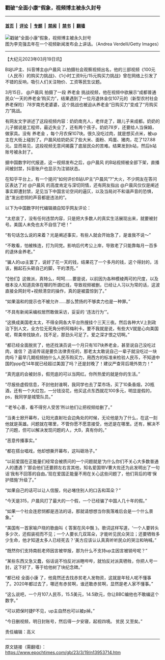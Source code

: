 ### 戳破“全面小康”假象，视频博主被永久封号

---

#### [首页](../../../..?n13953714) &nbsp;|&nbsp; [评论](../../../../../epoch-comment?n13953714) &nbsp;|&nbsp; [专题](../../../../../epoch-special?n13953714) &nbsp;|&nbsp; [禁闻](../../../../../epoch-news?n13953714) &nbsp;|&nbsp; [禁书](../../../../../books?n13953714) &nbsp;|&nbsp; [翻墙](https://github.com/gfw-breaker/nogfw/blob/master/README.md?n13953714)


<div><img alt="戳破“全面小康”假象，视频博主被永久封号" class="attachment-djy_600_400 size-djy_600_400 wp-post-image" src="https://i.epochtimes.com/assets/uploads/2021/07/id13067935-GettyImages-1227545280__1_@1200x1200-600x400.jpg"/>
<div class="caption">
 图为李克强去年在一个视频新闻发布会上讲话。（Andrea Verdelli/Getty Images）
</div></div><hr/><div class="post_content" id="artbody" itemprop="articleBody">
 <!-- article content begin -->
 <p>
  【大纪元2023年03月19日讯】
 </p>
 <p>
  B站UP主、抖音博主@户晨风 以拍摄社会观察视频出名，他的三部视频《100元（人民币）的购买力挑战》、《1小时工资9元/15元购买力挑战》曾在网络上引发了不错的反响，吸引人们关注物价、工资等民生议题。
 </p>
 <p>
  3月15日， @户晨风 拍摄了一段
  <ok href="https://www.epochtimes.com/gb/tag/%E5%85%BB%E8%80%81%E9%87%91.html">
   养老金
  </ok>
  挑战视频，他在视频中欲展示“成都普通民众‘一天的养老金’购买力”，结果遇到了一位月退休金仅107元的（新型农村社会养老保险）78岁南充老婆婆，这个挑战也被迫从养老金“日购买力”变成了“月购买力”挑战。
 </p>
 <p>
  有网友文字讲述了这段视频内容：奶奶南充人，老伴走了，跟儿子来成都。奶奶的儿子据说是工程师，最近失业了，还有两个孩子。奶奶78岁，还要给人当保姆，做家具。没有
  <ok href="https://www.epochtimes.com/gb/tag/%E5%85%BB%E8%80%81%E9%87%91.html">
   养老金
  </ok>
  ，每个月农保107块。很久没吃过肉，就是想买点米，被up主在大街上碰到了。户晨风给奶奶买了些大米、面粉、鸡蛋、猪肉，花了127.88元。显而易见，这段视频无意间揭露了底层民众的苦难。结果发到b站，然后b站账号被永封了。
 </p>
 <p>
  据中国数字时代报道，这一视频发布之后，@户晨风 的B站视频被全部下架，直播间被封禁，抖音账户也显示为注销状态。
 </p>
 <p>
  在知乎平台上，有一个提问“如何评价B站UP主“户晨风”?”大火，不少网友在答问区表达了对 @户晨风 的高度肯定与深切同情，还有网友指出 @户晨风仅仅是阐述事实即遭封禁，足见当下中国言论空间的逼仄，以及当局对不和谐声音的恐惧，连“发出悲悯的声音都是违法的”。
 </p>
 <p>
  以下为中国数字时代编辑摘自知乎网友评论：
 </p>
 <p>
  “太悲哀了，没有任何违禁内容，只是把大多数人的真实生活展现出来，就要被封号。美国人未免也太不自信了吧！”
 </p>
 <p>
  “有句话怎么说的来着？光是阐述事实，有些人就会开始急了，是谁我不说～”
 </p>
 <p>
  “不敢看，怕被株连，打为同党。影响后代考公上岸，导致老了只能靠每月一百多的退休金养老。”
 </p>
 <p>
  “骗人的up主罢了，说好了花一天的钱，结果花了一个多月的钱，这个得封的，活该，搬起石头砸自己的脚，干的漂亮。”
 </p>
 <p>
  “【他们】这做派，真特么，呵呵……要是说，以前因为各种模棱两可的尺度，以及根本没人知道具体在哪的所谓红线，导致视频被删，已经让人习以为常的话，这波直接全网封号+视频清空的操作，真的是被震惊到了。”
 </p>
 <p>
  “如果温和的提示也不被允许……那么赞扬的不够卖力也是一种罪。”
 </p>
 <p>
  “不具有新闻采编权居然敢做采访，妥妥的 ‘违法行为’”。
 </p>
 <p>
  “这换成美国老太太，不得全网各大平台热搜挂个三天三夜。然后各种大V上到政治下到人文，全方位无死角分析阿梅利卡。要不我就是说，有些大V就是心向美国呢，帮美帝找缺点，找不足，那劲头可足了。爱之深才恨之切啊。”
 </p>
 <p>
  “都已经全面脱贫了，他还找演员说一个月只有107块养老金，甚至说自己没吃过肉，谁信？ 造谣传谣是要负法律责任的，那老太太敢说自己一辈子就没吃过一块肉吗？最早几期视频拍什么人民币购买力，用西方的标准来检验人民币，不知道中国的ppp在14年就已经超过美国了吗？还是封晚了！建议严查背后境外势力！”
 </p>
 <p>
  “真兜底的会被封杀，假兜底的可以当网红。你所热爱的就是你的生活。”
 </p>
 <p>
  “尽报些虚假信息，不封他封谁啊，我同学也去了菜市场，买了10条香烟，20瓶酒，还有一个大红包，一分钱没花，他买这点东西就花100多元，明显是假的，ps，我同学是城管队员。”
 </p>
 <p>
  “‘老爷心善，看不得穷人受苦’所以他们让把视频给删了。”
 </p>
 <p>
  “当勇士掀开幕布，让阳光直射社会边角处的时候，无论他是为了什么，在这一刻他就是英雄。问题就在哪里，不管你愿不愿意接受，他还是在哪里。还有，解决不了问题，但可以解决发现问题的人，大B，真有你的。”
 </p>
 <p>
  “恶意传播事实。”
 </p>
 <p>
  “都在搭台唱戏，他却想撕开幕布，这叫砸场子。”
 </p>
 <p>
  “以前爱国在正能量们经常会被质问的一个问题就是‘为什么你们不关心大多数普通人的遭遇？’那会他们还要顾左右言其他，知名爱国带V曹大佐还为此发明出了一句话‘我有不回答的自由。’现在爱国正能量不用在关心这些问题了，他们背后的塔‘保护措施’升级了。”
 </p>
 <p>
  “如果自己的话可以让人信服，何必堵住别人的口舌和耳朵？”
 </p>
 <p>
  “今天是315，户晨风打了最大的一个假，一个已经骗了中国人几十年的假。”
 </p>
 <p>
  “如果一个社会连悲悯都是违法的话，那就请想想当你我落难后会是一个什么景象。”
 </p>
 <p>
  “美国有一首家喻户晓的歌曲叫《
  <ok href="https://www.epochtimes.com/gb/tag/%E7%AD%94%E6%A1%88%E5%9C%A8%E9%A3%8E%E4%B8%AD%E9%A3%98.html">
   答案在风中飘
  </ok>
  》。歌词这样写道，‘一个人要转头多少次，还假装视而不见；一个人要长几双耳朵，才能听见民众哭泣；还要牺牲多少生命，他才知道太多人已经死去？’美方应该认认真真听听民众的哭泣和呐喊。”
 </p>
 <p>
  “既然你们支持南航老师因言被举报，那为什么不支持up主因言被销号呢？”
 </p>
 <p>
  “某些东西又急又蠢，俗话说不怕反对派瞎哔哔，就怕反对派真牺牲，你把人号一封，这下好了，等于给他树了块纪念碑。”
 </p>
 <p>
  “都已经
  <ok href="https://www.epochtimes.com/gb/tag/%E5%85%A8%E9%9D%A2%E5%B0%8F%E5%BA%B7.html">
   全面小康
  </ok>
  了，他竟然还去找赤贫老人发物资，这就是年轻人呢不懂事了。2020年都过去了，哪还有赤贫啊，谁还敢赤贫啊，显然是老人家不懂事。”
 </p>
 <p>
  “这么说吧，一个月107人民币，15.5美元，14.5欧元，你让BBC编他也不敢编这个数字。”
 </p>
 <p>
  “可以把保时捷P不见，up主自然也可以被p掉。”
 </p>
 <p>
  “今日删视频，明日封账号，然后得一夕安寝，起视四境。
  <ok href="https://www.epochtimes.com/gb/tag/%E8%B4%AB%E6%B0%91.html">
   贫民
  </ok>
  又至矣。”
 </p>
 <p>
  责任编辑：高义
 </p>
 <!-- article content end -->
 <div id="below_article_ad">
 </div>
</div>


---

原文链接（需翻墙）：https://www.epochtimes.com/gb/23/3/19/n13953714.htm